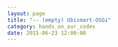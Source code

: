 ```yaml
---
layout: page
title: "-- (empty) Ubismart-OSGi"
category: hands_on_our_codes
date: 2015-06-23 12:00:00
---
```



